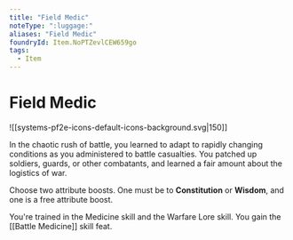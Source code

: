 ```yaml
---
title: "Field Medic"
noteType: ":luggage:"
aliases: "Field Medic"
foundryId: Item.NoPTZevlCEW659go
tags:
  - Item
---
```


# Field Medic
![[systems-pf2e-icons-default-icons-background.svg|150]]

In the chaotic rush of battle, you learned to adapt to rapidly changing conditions as you administered to battle casualties. You patched up soldiers, guards, or other combatants, and learned a fair amount about the logistics of war.

Choose two attribute boosts. One must be to **Constitution** or **Wisdom**, and one is a free attribute boost.

You're trained in the Medicine skill and the Warfare Lore skill. You gain the [[Battle Medicine]] skill feat.
